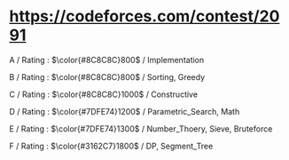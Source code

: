 # https://codeforces.com/contest/2091

A / Rating : $\color{#8C8C8C}800$ / Implementation

B / Rating : $\color{#8C8C8C}800$ / Sorting, Greedy

C / Rating : $\color{#8C8C8C}1000$ / Constructive

D / Rating : $\color{#7DFE74}1200$ / Parametric_Search, Math

E / Rating : $\color{#7DFE74}1300$ / Number_Thoery, Sieve, Bruteforce

F / Rating : $\color{#3162C7}1800$ / DP, Segment_Tree
